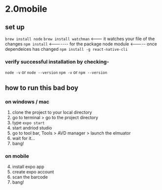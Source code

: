 # 2.0mobile

## set up
`brew install node`
`brew install watchman` <--- it watches your file of the changes
`npm install` <------- for the package node module <----- once dependeices has changed
`npm install -g react-native-cli`

### verify successful installation by checking-
`node -v` or `node --version`
`npm -v` or `npm --version`

## how to run this bad boy
### on windows / mac
1. clone the project to your local directory
2. go to terminal > go to the project directory 
3. type `expo start`
4. start andriod studio 
5. go to tool bar, Tools > AVD manager > launch the elmuator
6. wait for it...
7. bang!


### on mobile
4. install expo app
5. create expo account
6. scan the barcode
7. bang!
